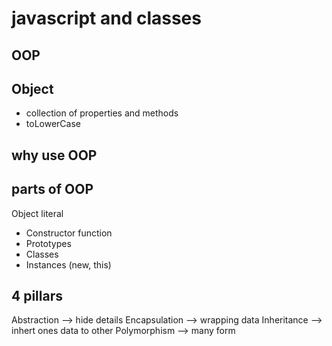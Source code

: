 # javascript and classes

## OOP

## Object
- collection of properties and methods
- toLowerCase

## why use OOP

## parts of OOP
Object literal 

- Constructor function
- Prototypes
- Classes
- Instances (new, this)


## 4 pillars
Abstraction --> hide details
Encapsulation --> wrapping data
Inheritance --> inhert ones data to other
Polymorphism --> many form